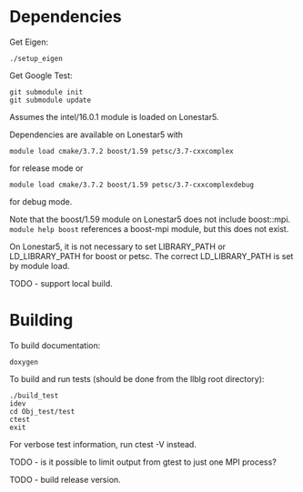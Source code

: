 # Dependencies

Get Eigen:

    ./setup_eigen

Get Google Test:

    git submodule init
    git submodule update

Assumes the intel/16.0.1 module is loaded on Lonestar5.

Dependencies are available on Lonestar5 with

    module load cmake/3.7.2 boost/1.59 petsc/3.7-cxxcomplex

for release mode or

    module load cmake/3.7.2 boost/1.59 petsc/3.7-cxxcomplexdebug

for debug mode.

Note that the boost/1.59 module on Lonestar5 does not include boost::mpi.
`module help boost` references a boost-mpi module, but this does not exist.

On Lonestar5, it is not necessary to set LIBRARY_PATH or LD_LIBRARY_PATH for boost or petsc.
The correct LD_LIBRARY_PATH is set by module load.

TODO - support local build.

# Building

To build documentation:

    doxygen

To build and run tests (should be done from the llblg root directory):

    ./build_test
    idev
    cd Obj_test/test
    ctest
    exit

For verbose test information, run ctest -V instead.

TODO - is it possible to limit output from gtest to just one MPI process?

TODO - build release version.
